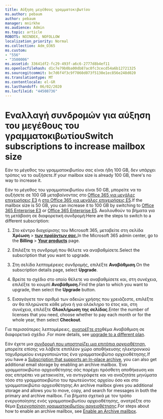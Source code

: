 ```yaml
---
title: Αύξηση μεγέθους γραμματοκιβωτίου
ms.author: pebaum
author: pebaum
manager: mnirkhe
ms.audience: Admin
ms.topic: article
ROBOTS: NOINDEX, NOFOLLOW
localization_priority: Normal
ms.collection: Adm_O365
ms.custom:
- "556"
- "3500006"
ms.assetid: 33641df2-fc29-493f-a6c6-2777d8b4ef11
ms.openlocfilehash: d1c7e79b0ba00db87ac0fc3cecd54a6b12721325
ms.sourcegitcommit: bc7d6f4f3c9f7060d073f5130e1ec856e248d020
ms.translationtype: MT
ms.contentlocale: el-GR
ms.lasthandoff: 06/02/2020
ms.locfileid: "44508736"
---
```

# <a name="switch-subscriptions-to-increase-mailbox-size"></a><span data-ttu-id="3246d-102">Εναλλαγή συνδρομών για αύξηση του μεγέθους του γραμματοκιβωτίου</span><span class="sxs-lookup"><span data-stu-id="3246d-102">Switch subscriptions to increase mailbox size</span></span>

<span data-ttu-id="3246d-103">Εάν το μέγεθος του γραμματοκιβωτίου σας είναι ήδη 100 GB, δεν υπάρχει τρόπος να το αυξήσετε.</span><span class="sxs-lookup"><span data-stu-id="3246d-103">If your mailbox size is already 100 GB, there's no way to increase it.</span></span>
  
<span data-ttu-id="3246d-104">Εάν το μέγεθος του γραμματοκιβωτίου είναι 50 GB, μπορείτε να το αυξήσετε σε 100 GB μεταβαίνοντας στο [Office 365 για μεγάλες επιχειρήσεις E3](https://products.office.com/business/office-365-enterprise-e3-business-software) ή [στο Office 365 για μεγάλες επιχειρήσεις E5](https://products.office.com/business/office-365-enterprise-e5-business-software).</span><span class="sxs-lookup"><span data-stu-id="3246d-104">If the mailbox size is 50 GB, you can increase it to 100 GB by switching to [Office 365 Enterprise E3](https://products.office.com/business/office-365-enterprise-e3-business-software) or [Office 365 Enterprise E5](https://products.office.com/business/office-365-enterprise-e5-business-software).</span></span> <span data-ttu-id="3246d-105">Ακολουθούν τα βήματα για τη μετάβαση σε διαφορετική συνδρομή:</span><span class="sxs-lookup"><span data-stu-id="3246d-105">Here are the steps to switch to a different subscription:</span></span>
  
1. <span data-ttu-id="3246d-106">Στο κέντρο διαχείρισης του Microsoft 365, μεταβείτε στη σελίδα **Χρέωση** \> **[των προϊόντων σας.](https://go.microsoft.com/fwlink/p/?linkid=842054)**</span><span class="sxs-lookup"><span data-stu-id="3246d-106">In the Microsoft 365 admin center, go to the **Billing** \> **[Your products](https://go.microsoft.com/fwlink/p/?linkid=842054)** page.</span></span>

2. <span data-ttu-id="3246d-107">Επιλέξτε τη συνδρομή που θέλετε να αναβαθμίσετε.</span><span class="sxs-lookup"><span data-stu-id="3246d-107">Select the subscription that you want to upgrade.</span></span>

3. <span data-ttu-id="3246d-108">Στη σελίδα λεπτομέρειες συνδρομής, επιλέξτε **Αναβάθμιση**.</span><span class="sxs-lookup"><span data-stu-id="3246d-108">On the subscription details page, select **Upgrade**.</span></span>

4. <span data-ttu-id="3246d-109">Βρείτε το σχέδιο στο οποίο θέλετε να αναβαθμίσετε και, στη συνέχεια, επιλέξτε το κουμπί **Αναβάθμιση.**</span><span class="sxs-lookup"><span data-stu-id="3246d-109">Find the plan to which you want to upgrade, then select the **Upgrade** button.</span></span>

5. <span data-ttu-id="3246d-110">Εισαγάγετε τον αριθμό των αδειών χρήσης που χρειάζεστε, επιλέξτε αν θα πληρώνετε κάθε μήνα ή για ολόκληρο το έτος και, στη συνέχεια, επιλέξτε **Ολοκλήρωση της σελίδας**.</span><span class="sxs-lookup"><span data-stu-id="3246d-110">Enter the number of licenses that you need, choose whether to pay each month or for the whole year, then select **Checkout**.</span></span>

<span data-ttu-id="3246d-111">Για περισσότερες λεπτομέρειες, [ανατρέξτε στο](https://docs.microsoft.com/microsoft-365/commerce/subscriptions/upgrade-to-different-plan)θέμα Αναβάθμιση σε διαφορετικό σχέδιο .</span><span class="sxs-lookup"><span data-stu-id="3246d-111">For more details, see [upgrade to a different plan](https://docs.microsoft.com/microsoft-365/commerce/subscriptions/upgrade-to-different-plan).</span></span>

<span data-ttu-id="3246d-112">Εάν έχετε μια [συνδρομή που υποστηρίζει μια επιτόπια αρχειοθέτηση](https://docs.microsoft.com/office365/servicedescriptions/exchange-online-archiving-service-description/exchange-online-archiving-service-description), μπορείτε επίσης να λάβετε επιπλέον χώρο αποθήκευσης ηλεκτρονικού ταχυδρομείου ενεργοποιώντας ένα γραμματοκιβώτιο αρχειοθέτησης.</span><span class="sxs-lookup"><span data-stu-id="3246d-112">If you have a [Subscription that supports an In-place archive](https://docs.microsoft.com/office365/servicedescriptions/exchange-online-archiving-service-description/exchange-online-archiving-service-description), you can also get additional email storage by enabling an archive mailbox.</span></span> <span data-ttu-id="3246d-113">Ένα γραμματοκιβώτιο αρχειοθέτησης σάς παρέχει πρόσθετη αποθήκευση και σας επιτρέπει να μετακινείτε, να αντιγράφετε και να αναζητάτε μηνύματα τόσο στο γραμματοκιβώτιο του πρωτεύοντος αρχείου όσο και στο γραμματοκιβώτιο αρχειοθέτησης.</span><span class="sxs-lookup"><span data-stu-id="3246d-113">An archive mailbox gives you additional storage and allows you to move, copy, and search for messages in both the primary and archive mailbox.</span></span> <span data-ttu-id="3246d-114">Για βήματα σχετικά με τον τρόπο ενεργοποίησης ενός γραμματοκιβωτίου αρχειοθέτησης, ανατρέξτε στο θέμα [Ενεργοποίηση γραμματοκιβωτίου αρχειοθέτησης](https://docs.microsoft.com/microsoft-365/compliance/enable-archive-mailboxes).</span><span class="sxs-lookup"><span data-stu-id="3246d-114">For steps about how to enable an archive mailbox, see [Enable an Archive mailbox](https://docs.microsoft.com/microsoft-365/compliance/enable-archive-mailboxes).</span></span>